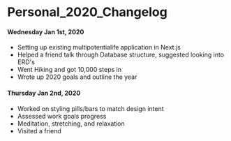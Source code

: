 # Personal_2020_Changelog

#### Wednesday Jan 1st, 2020
- Setting up existing multipotentialife application in Next.js
- Helped a friend talk through Database structure, suggested looking into ERD's
- Went Hiking and got 10,000 steps in
- Wrote up 2020 goals and outline the year

#### Thursday Jan 2nd, 2020
- Worked on styling pills/bars to match design intent
- Assessed work goals progress
- Meditation, stretching, and relaxation
- Visited a friend


